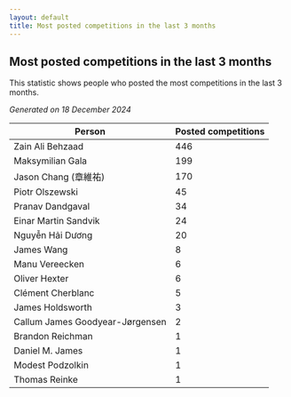 ```yaml
---
layout: default
title: Most posted competitions in the last 3 months
---
```

## Most posted competitions in the last 3 months
This statistic shows people who posted the most competitions in the last 3 months.

*Generated on 18 December 2024*

| Person | Posted competitions |
| --- | --- |
| Zain Ali Behzaad | 446 |
| Maksymilian Gala | 199 |
| Jason Chang (章維祐) | 170 |
| Piotr Olszewski | 45 |
| Pranav Dandgaval | 34 |
| Einar Martin Sandvik | 24 |
| Nguyễn Hải Dương | 20 |
| James Wang | 8 |
| Manu Vereecken | 6 |
| Oliver Hexter | 6 |
| Clément Cherblanc | 5 |
| James Holdsworth | 3 |
| Callum James Goodyear-Jørgensen | 2 |
| Brandon Reichman | 1 |
| Daniel M. James | 1 |
| Modest Podzolkin | 1 |
| Thomas Reinke | 1 |
